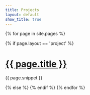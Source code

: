 ```yaml
---
title: Projects
layout: default
show_title: true
---
```


<!-- Automatic project list generator -->
{% for page in site.pages %}

{% if page.layout == 'project' %}
<h1><a href="{{ page.url }}">{{ page.title }}</a></h1>
<p>{{ page.snippet }}</p>
{% else %}
{% endif %}
{% endfor %}

